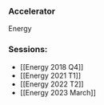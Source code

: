
### Accelerator
Energy
 
### Sessions: 
- [[Energy 2018 Q4]]
- [[Energy 2021 T1]]
- [[Energy 2022 T2]]
- [[Energy 2023 March]]


